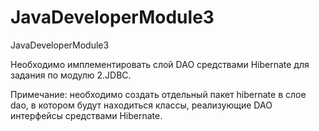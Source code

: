 # JavaDeveloperModule3
JavaDeveloperModule3


Необходимо имплементировать слой DAO средствами Hibernate для задания по модулю 2.JDBC.

Примечание: необходимо создать отдельный пакет hibernate в слое dao, в котором будут находиться классы, реализующие DAO интерфейсы средствами Hibernate.
